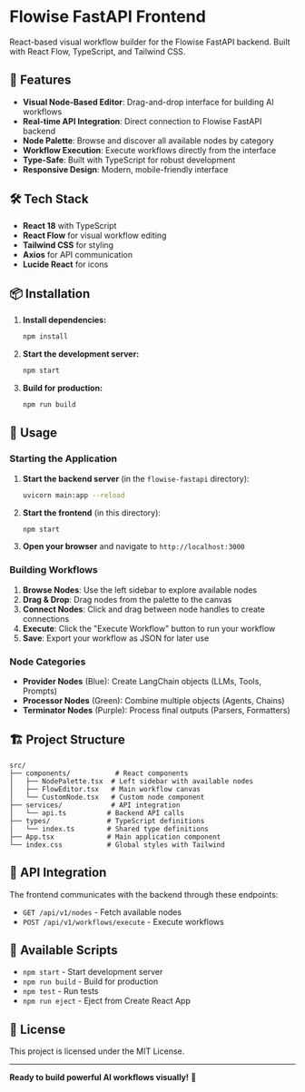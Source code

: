 # Flowise FastAPI Frontend

React-based visual workflow builder for the Flowise FastAPI backend. Built with React Flow, TypeScript, and Tailwind CSS.

## 🚀 Features

- **Visual Node-Based Editor**: Drag-and-drop interface for building AI workflows
- **Real-time API Integration**: Direct connection to Flowise FastAPI backend
- **Node Palette**: Browse and discover all available nodes by category
- **Workflow Execution**: Execute workflows directly from the interface
- **Type-Safe**: Built with TypeScript for robust development
- **Responsive Design**: Modern, mobile-friendly interface

## 🛠 Tech Stack

- **React 18** with TypeScript
- **React Flow** for visual workflow editing
- **Tailwind CSS** for styling
- **Axios** for API communication
- **Lucide React** for icons

## 📦 Installation

1. **Install dependencies:**
   ```bash
   npm install
   ```

2. **Start the development server:**
   ```bash
   npm start
   ```

3. **Build for production:**
   ```bash
   npm run build
   ```

## 🎯 Usage

### Starting the Application

1. **Start the backend server** (in the `flowise-fastapi` directory):
   ```bash
   uvicorn main:app --reload
   ```

2. **Start the frontend** (in this directory):
   ```bash
   npm start
   ```

3. **Open your browser** and navigate to `http://localhost:3000`

### Building Workflows

1. **Browse Nodes**: Use the left sidebar to explore available nodes
2. **Drag & Drop**: Drag nodes from the palette to the canvas
3. **Connect Nodes**: Click and drag between node handles to create connections
4. **Execute**: Click the "Execute Workflow" button to run your workflow
5. **Save**: Export your workflow as JSON for later use

### Node Categories

- **Provider Nodes** (Blue): Create LangChain objects (LLMs, Tools, Prompts)
- **Processor Nodes** (Green): Combine multiple objects (Agents, Chains)
- **Terminator Nodes** (Purple): Process final outputs (Parsers, Formatters)

## 🏗 Project Structure

```
src/
├── components/           # React components
│   ├── NodePalette.tsx  # Left sidebar with available nodes
│   ├── FlowEditor.tsx   # Main workflow canvas
│   └── CustomNode.tsx   # Custom node component
├── services/            # API integration
│   └── api.ts          # Backend API calls
├── types/              # TypeScript definitions
│   └── index.ts        # Shared type definitions
├── App.tsx             # Main application component
└── index.css           # Global styles with Tailwind
```

## 🔌 API Integration

The frontend communicates with the backend through these endpoints:

- `GET /api/v1/nodes` - Fetch available nodes
- `POST /api/v1/workflows/execute` - Execute workflows

## 🧪 Available Scripts

- `npm start` - Start development server
- `npm run build` - Build for production
- `npm test` - Run tests
- `npm run eject` - Eject from Create React App

## 📝 License

This project is licensed under the MIT License.

---

**Ready to build powerful AI workflows visually!** 🚀
